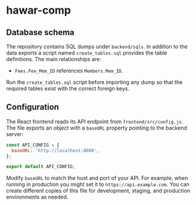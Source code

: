 # hawar-comp

 
## Database schema

The repository contains SQL dumps under `backend/sqls`. In addition to the data exports a script named `create_tables.sql` provides the table definitions. The main relationships are:

- `Fees.Fee_Mem_ID` references `Members.Mem_ID`.

Run the `create_tables.sql` script before importing any dump so that the required tables exist with the correct foreign keys.

## Configuration

The React frontend reads its API endpoint from `frontend/src/config.js`. The file exports an object with a `baseURL` property pointing to the backend server:

```javascript
const API_CONFIG = {
  baseURL: 'http://localhost:8000',
};

export default API_CONFIG;
```

Modify `baseURL` to match the host and port of your API. For example, when running in production you might set it to `https://api.example.com`. You can create different copies of this file for development, staging, and production environments as needed.

 
